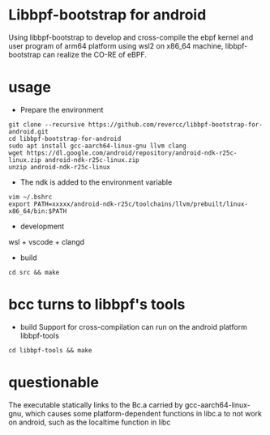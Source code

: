 # Libbpf-bootstrap for android
Using libbpf-bootstrap to develop and cross-compile the ebpf kernel and user program of arm64 platform using wsl2 on x86_64 machine, libbpf-bootstrap can realize the CO-RE of eBPF.

# usage
* Prepare the environment
```
git clone --recursive https://github.com/revercc/libbpf-bootstrap-for-android.git
cd libbpf-bootstrap-for-android
sudo apt install gcc-aarch64-linux-gnu llvm clang 
wget https://dl.google.com/android/repository/android-ndk-r25c-linux.zip android-ndk-r25c-linux.zip
unzip android-ndk-r25c-linux
```
* The ndk is added to the environment variable
```
vim ~/.bshrc
export PATH=xxxxx/android-ndk-r25c/toolchains/llvm/prebuilt/linux-x86_64/bin:$PATH
```
* development

wsl + vscode + clangd
* build
```
cd src && make
```

# bcc turns to libbpf's tools


* build
Support for cross-compilation can run on the android platform libbpf-tools
```
cd libbpf-tools && make
```

# questionable

The executable statically links to the Bc.a carried by gcc-aarch64-linux-gnu, which causes some platform-dependent functions in libc.a to not work on android, such as the localtime function in libc
